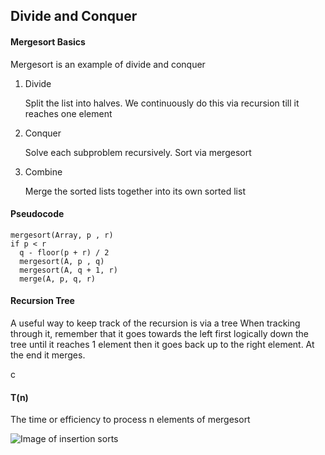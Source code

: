 ## Divide and Conquer

#### Mergesort Basics
Mergesort is an example of divide and conquer

1. Divide

    Split the list into halves. We continuously do this via recursion till it reaches one element

2. Conquer

    Solve each subproblem recursively. Sort via mergesort

3. Combine

    Merge the sorted lists together into its own sorted list

#### Pseudocode
```
mergesort(Array, p , r)
if p < r
  q - floor(p + r) / 2
  mergesort(A, p , q)
  mergesort(A, q + 1, r)
  merge(A, p, q, r)
```

#### Recursion Tree
A useful way to keep track of the recursion is via a tree
When tracking through it, remember that it goes towards the left first logically down the tree until it reaches 1 element then it goes back up to the right element. At the end it merges.

c

#### T(n)
The time or efficiency to process n elements of mergesort

![Image of insertion sorts](https://imgur.com/IiVWtMU)